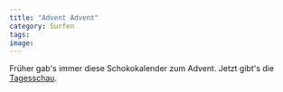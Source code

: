 ```yaml
---
title: "Advent Advent"
category: Surfen
tags: 
image: 
---
```


Früher gab's immer diese Schokokalender zum Advent. Jetzt gibt's die [Tagesschau](http://www6.tagesschau.de/adventskalender/flash/index.php?id=).